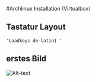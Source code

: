 #Archlinux Installation (Virtualbox)

## Tastatur Layout
	'Loadkeys de-latin1 '
## erstes Bild
 ![Alt-text](home/hamit/git_repository.png)

